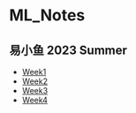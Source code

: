 # ML_Notes
## 易小鱼 2023 Summer
- [Week1](https://istardust.github.io/ML_Notes/Week1/notes)
- [Week2](https://istardust.github.io/ML_Notes/Week2/notes)
- [Week3](https://istardust.github.io/ML_Notes/Week3/notes)
- [Week4](https://istardust.github.io/ML_Notes/Week4/notes)
